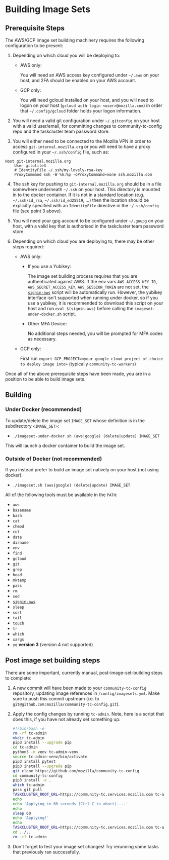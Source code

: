 # Building Image Sets

## Prerequisite Steps

The AWS/GCP image set building machinery requires the following configuration
to be present:

1) Depending on which cloud you will be deploying to:

     * AWS only:

       You will need an AWS access key configured under `~/.aws` on your host,
       and 2FA should be enabled on your AWS account.

     * GCP only:

       You will need gcloud installed on your host, and you will need to logon on
       your host (`gcloud auth login <user>@mozilla.com`) in order that
       `~/.config/gcloud` folder holds your logon information.

2) You will need a valid git configuration under `~/.gitconfig` on your host with
   a valid user/email, for committing changes to community-tc-config repo and the
   taskcluster team password store.

3) You will either need to be connected to the Mozilla VPN in order to access
   `git-internal.mozilla.org` or you will need to have a proxy configured in your
   `~/.ssh/config` file, such as:

  ```
  Host git-internal.mozilla.org
      User gitolite3
      # IdentityFile ~/.ssh/my-lovely-rsa-key
      ProxyCommand ssh -W %h:%p -oProxyCommand=none ssh.mozilla.com
  ```

4) The ssh key for pushing to `git-internal.mozilla.org` should be in a file
   somewhere underneath `~/.ssh` on your host. This directory is mounted in to the
   docker container. If it is not in a standard location (e.g. `~/.ssh/id_rsa`,
   `~/.ssh/id_ed25519`, ...) then the location should be explicitly specified with
   an `IdentityFile` directive in the `~/.ssh/config` file (see point 3 above).

5) You will need your gpg account to be configured under `~/.gnupg` on your host,
   with a valid key that is authorised in the taskcluster team password store.

6) Depending on which cloud you are deploying to, there may be other steps
   required:

     * AWS only:

       * If you use a Yubikey:

         The image set building process requires that you are authenticated against
         AWS. If the env vars `AWS_ACCESS_KEY_ID`, `AWS_SECRET_ACCESS_KEY`,
         `AWS_SESSION_TOKEN` are not set, the
         [`signin-aws`](docker/signin-aws)
         script will be automatically run. However, the yubikey interface isn't
         supported when running under docker, so if you use a yubikey, it is recommended
         to download this script on your host and run `eval $(signin-aws)` before
         calling the `imageset-under-docker.sh` script.

       * Other MFA Device:
 
         No additional steps needed, you will be prompted for MFA codes as necessary.

     * GCP only:

       First run `export GCP_PROJECT=<your google cloud project of choice to deploy image into>` (typically `community-tc-workers`)

Once all of the above prerequisite steps have been made, you are in a position
to be able to build image sets.

## Building

### Under Docker (recommended)

To update/delete the image set `IMAGE_SET` whose definition is in the
subdirectory `<IMAGE_SET>`:

  * `./imageset-under-docker.sh (aws|google) (delete|update) IMAGE_SET`

This will launch a docker container to build the image set.

### Outside of Docker (not recommended)

If you instead prefer to build an image set natively on your host (not using docker):

  * `./imageset.sh (aws|google) (delete|update) IMAGE_SET`

All of the following tools must be available in the `PATH`:

  * `aws`
  * `basename`
  * `bash`
  * `cat`
  * `chmod`
  * `cut`
  * `date`
  * `dirname`
  * `env`
  * `find`
  * `gcloud`
  * `git`
  * `grep`
  * `head`
  * `mktemp`
  * `pass`
  * `rm`
  * `sed`
  * [`signin-aws`](docker/signin-aws)
  * `sleep`
  * `sort`
  * `tail`
  * `touch`
  * `tr`
  * `which`
  * `xargs`
  * `yq` **version 3** (version 4 not supported)

## Post image set building steps

There are some important, currently manual, post-image-set-building steps to
complete:

1) A new commit will have been made to your `community-tc-config` repository,
   updating image references in `/config/imagesets.yml`. Make sure to push this
   commit upstream (i.e. to `git@github.com:mozilla/community-tc-config.git`).

2) Apply the config changes by running `tc-admin`. Note, here is a script that
   does this, if you have not already set something up:


   ```bash
   #!/bin/bash -e
   rm -rf tc-admin
   mkdir tc-admin
   pip3 install --upgrade pip
   cd tc-admin
   python3 -m venv tc-admin-venv
   source tc-admin-venv/bin/activate
   pip3 install pytest
   pip3 install --upgrade pip
   git clone https://github.com/mozilla/community-tc-config
   cd community-tc-config
   pip3 install -e .
   which tc-admin
   pass git pull
   TASKCLUSTER_ROOT_URL=https://community-tc.services.mozilla.com tc-admin diff || true
   echo
   echo 'Applying in 60 seconds (Ctrl-C to abort)....'
   echo
   sleep 60
   echo 'Applying!'
   echo
   TASKCLUSTER_ROOT_URL=https://community-tc.services.mozilla.com tc-admin apply
   cd ../..
   rm -rf tc-admin
   ```

3) Don't forget to test your image set changes! Try rerunning some tasks that
   previously ran successfully.
